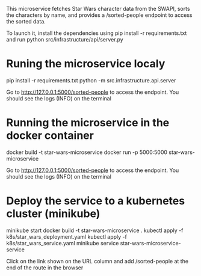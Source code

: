 This microservice fetches Star Wars character data from the SWAPI, sorts the characters by name, and provides a /sorted-people endpoint to access the sorted data. 

To launch it, install the dependencies using pip install -r requirements.txt and run python src/infrastructure/api/server.py


# Runing the microservice localy
pip install -r requirements.txt
python -m src.infrastructure.api.server

Go to http://127.0.0.1:5000/sorted-people to access the endpoint. You should see the logs (INFO) on the terminal

# Running the microservice in the docker container
docker build -t star-wars-microservice
docker run -p 5000:5000 star-wars-microservice

Go to http://127.0.0.1:5000/sorted-people to access the endpoint. You should see the logs (INFO) on the terminal

# Deploy the service to a kubernetes cluster (minikube)
minikube start
docker build -t star-wars-microservice .
kubectl apply -f k8s/star_wars_deployment.yaml
kubectl apply -f k8s/star_wars_service.yaml
minikube service star-wars-microservice-service

Click on the link shown on the URL column and add /sorted-people at the end of the route in the browser




